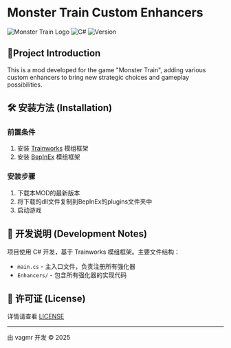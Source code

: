 # Monster Train Custom Enhancers

![Monster Train Logo](https://img.shields.io/badge/Monster%20Train-Mod-orange)
![C#](https://img.shields.io/badge/Language-C%23-blue)
![Version](https://img.shields.io/badge/Version-0.0.1-green)

## 📝Project Introduction

This is a mod developed for the game "Monster Train", adding various custom enhancers to bring new strategic choices and gameplay possibilities.


## 🛠️ 安装方法 (Installation)


### 前置条件
   1. 安装 [Trainworks](https://github.com/KittenAqua/TrainworksModdingTools) 模组框架
   2. 安装 [BepInEx](https://github.com/BepInEx/BepInEx) 模组框架

### 安装步骤
   1. 下载本MOD的最新版本
   2. 将下载的dll文件复制到BepInEx的plugins文件夹中
   3. 启动游戏


## 🔧 开发说明 (Development Notes)

项目使用 C# 开发，基于 Trainworks 模组框架。主要文件结构：

- `main.cs` - 主入口文件，负责注册所有强化器
- `Enhancers/` - 包含所有强化器的实现代码


## 📄 许可证 (License)

详情请查看 [LICENSE](LICENSE)

---

由 vagmr 开发 © 2025
